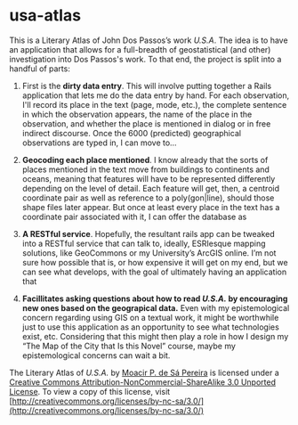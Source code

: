 usa-atlas
=========

This is a Literary Atlas of John Dos Passos’s work *U.S.A*. The idea is to have an application that allows for a full-breadth of geostatistical (and other) investigation into Dos Passos's work. To that end, the project is split into a handful of parts:

1. First is the **dirty data entry**. This will involve putting together a Rails application that lets me do the data entry by hand. For each observation, I'll record its place in the text (page, mode, etc.), the complete sentence in which the observation appears, the name of the place in the observation, and whether the place is mentioned in dialog or in free indirect discourse. Once the 6000 (predicted) geographical observations are typed in, I can move to…

2. **Geocoding each place mentioned**. I know already that the sorts of places mentioned in the text move from buildings to continents and oceans, meaning that features will have to be represented differently depending on the level of detail. Each feature will get, then, a centroid coordinate pair as well as reference to a poly(gon|line), should those shape files later appear. But once at least every place in the text has a coordinate pair associated with it, I can offer the database as

3. **A RESTful service**. Hopefully, the resultant rails app can be tweaked into a RESTful service that can talk to, ideally, ESRIesque mapping solutions, like GeoCommons or my University’s ArcGIS online. I’m not sure how possible that is, or how expensive it will get on my end, but we can see what develops, with the goal of ultimately having an application that

4. **Facillitates asking questions about how to read *U.S.A.* by encouraging new ones based on the geograpical data.** Even with my epistemological concern regarding using GIS on a textual work, it might be worthwhile just to use this application as an opportunity to see what technologies exist, etc. Considering that this might then play a role in how I design my “The Map of the City that Is this Novel” course, maybe my epistemological concerns can wait a bit.

The Literary Atlas of *U.S.A.* by [Moacir P. de Sá Pereira](http://moacir.com) is licensed under a [Creative Commons Attribution-NonCommercial-ShareAlike 3.0 Unported License](http://creativecommons.org/licenses/by-nc-sa/3.0/). To view a copy of this license, visit [http://creativecommons.org/licenses/by-nc-sa/3.0/](http://creativecommons.org/licenses/by-nc-sa/3.0/)